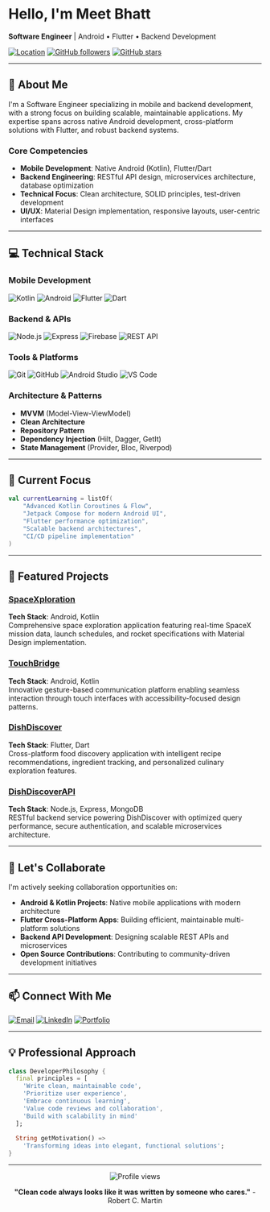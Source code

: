 # Hello, I'm Meet Bhatt

**Software Engineer** | Android • Flutter • Backend Development

[![Location](https://img.shields.io/badge/Location-Ahmedabad,_India-blue?style=flat-square)](https://www.google.com/maps/place/Ahmedabad)
[![GitHub followers](https://img.shields.io/github/followers/bhattmeet?label=Followers&style=flat-square)](https://github.com/bhattmeet)
[![GitHub stars](https://img.shields.io/github/stars/bhattmeet?label=Stars&style=flat-square)](https://github.com/bhattmeet)

---

## 🚀 About Me

I'm a Software Engineer specializing in mobile and backend development, with a strong focus on building scalable, maintainable applications. My expertise spans across native Android development, cross-platform solutions with Flutter, and robust backend systems.

### Core Competencies
- **Mobile Development**: Native Android (Kotlin), Flutter/Dart
- **Backend Engineering**: RESTful API design, microservices architecture, database optimization
- **Technical Focus**: Clean architecture, SOLID principles, test-driven development
- **UI/UX**: Material Design implementation, responsive layouts, user-centric interfaces

---

## 💻 Technical Stack

### Mobile Development
![Kotlin](https://img.shields.io/badge/Kotlin-7F52FF?style=flat-square&logo=kotlin&logoColor=white)
![Android](https://img.shields.io/badge/Android-3DDC84?style=flat-square&logo=android&logoColor=white)
![Flutter](https://img.shields.io/badge/Flutter-02569B?style=flat-square&logo=flutter&logoColor=white)
![Dart](https://img.shields.io/badge/Dart-0175C2?style=flat-square&logo=dart&logoColor=white)

### Backend & APIs
![Node.js](https://img.shields.io/badge/Node.js-339933?style=flat-square&logo=node.js&logoColor=white)
![Express](https://img.shields.io/badge/Express-000000?style=flat-square&logo=express&logoColor=white)
![Firebase](https://img.shields.io/badge/Firebase-FFCA28?style=flat-square&logo=firebase&logoColor=black)
![REST API](https://img.shields.io/badge/REST_API-009688?style=flat-square&logo=fastapi&logoColor=white)

### Tools & Platforms
![Git](https://img.shields.io/badge/Git-F05032?style=flat-square&logo=git&logoColor=white)
![GitHub](https://img.shields.io/badge/GitHub-181717?style=flat-square&logo=github&logoColor=white)
![Android Studio](https://img.shields.io/badge/Android_Studio-3DDC84?style=flat-square&logo=android-studio&logoColor=white)
![VS Code](https://img.shields.io/badge/VS_Code-007ACC?style=flat-square&logo=visual-studio-code&logoColor=white)

### Architecture & Patterns
- **MVVM** (Model-View-ViewModel)
- **Clean Architecture**
- **Repository Pattern**
- **Dependency Injection** (Hilt, Dagger, GetIt)
- **State Management** (Provider, Bloc, Riverpod)

---

## 🎯 Current Focus

```kotlin
val currentLearning = listOf(
    "Advanced Kotlin Coroutines & Flow",
    "Jetpack Compose for modern Android UI",
    "Flutter performance optimization",
    "Scalable backend architectures",
    "CI/CD pipeline implementation"
)
```

---

## 🔗 Featured Projects

### [SpaceXploration](https://github.com/bhattmeet/SpcaeXploration)
**Tech Stack**: Android, Kotlin  
Comprehensive space exploration application featuring real-time SpaceX mission data, launch schedules, and rocket specifications with Material Design implementation.

### [TouchBridge](https://github.com/bhattmeet/TouchBridge)
**Tech Stack**: Android, Kotlin  
Innovative gesture-based communication platform enabling seamless interaction through touch interfaces with accessibility-focused design patterns.

### [DishDiscover](https://github.com/bhattmeet/DishDiscover)
**Tech Stack**: Flutter, Dart  
Cross-platform food discovery application with intelligent recipe recommendations, ingredient tracking, and personalized culinary exploration features.

### [DishDiscoverAPI](https://github.com/bhattmeet/DishDiscoverAPI)
**Tech Stack**: Node.js, Express, MongoDB  
RESTful backend service powering DishDiscover with optimized query performance, secure authentication, and scalable microservices architecture.

---

## 🤝 Let's Collaborate

I'm actively seeking collaboration opportunities on:

- **Android & Kotlin Projects**: Native mobile applications with modern architecture
- **Flutter Cross-Platform Apps**: Building efficient, maintainable multi-platform solutions
- **Backend API Development**: Designing scalable REST APIs and microservices
- **Open Source Contributions**: Contributing to community-driven development initiatives

---

## 📫 Connect With Me

[![Email](https://img.shields.io/badge/Email-D14836?style=flat-square&logo=gmail&logoColor=white)](mailto:bhattmeet887@gmail.com)
[![LinkedIn](https://img.shields.io/badge/LinkedIn-0077B5?style=flat-square&logo=linkedin&logoColor=white)](https://www.linkedin.com/in/meet-bhatt-01072212b/)
[![Portfolio](https://img.shields.io/badge/Portfolio-000000?style=flat-square&logo=vercel&logoColor=white)](https://meet-bhatt.vercel.app/)

---

## 💡 Professional Approach

```dart
class DeveloperPhilosophy {
  final principles = [
    'Write clean, maintainable code',
    'Prioritize user experience',
    'Embrace continuous learning',
    'Value code reviews and collaboration',
    'Build with scalability in mind'
  ];
  
  String getMotivation() => 
    'Transforming ideas into elegant, functional solutions';
}
```

---

<div align="center">
  <img src="https://komarev.com/ghpvc/?username=bhattmeet&color=blueviolet&style=flat-square&label=Profile+Views" alt="Profile views"/>
</div>

<div align="center">
  
  **"Clean code always looks like it was written by someone who cares."** - Robert C. Martin
  
</div>
